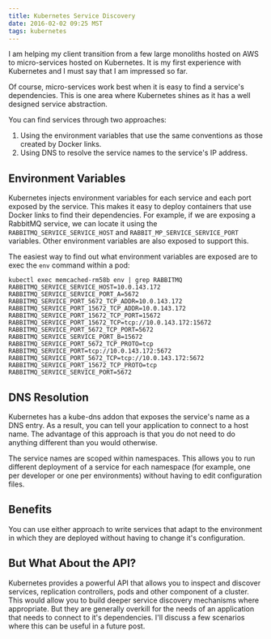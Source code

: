 ```yaml
---
title: Kubernetes Service Discovery
date: 2016-02-02 09:25 MST
tags: kubernetes
---
```


I am helping my client transition from a few large monoliths hosted on
AWS to micro-services hosted on Kubernetes. It is my first experience
with Kubernetes and I must say that I am impressed so far.

Of course, micro-services work best when it is easy to find a service's
dependencies. This is one area where Kubernetes shines as it has a well
designed service abstraction.

You can find services through two approaches:

1. Using the environment variables that use the same conventions as
those created by Docker links.
1. Using DNS to resolve the service names to the service's IP address.

## Environment Variables

Kubernetes injects environment variables for each service and each port
exposed by the service. This makes it easy to deploy containers that use
Docker links to find their dependencies. For example, if we are exposing
a RabbitMQ service, we can locate it using the
`RABBITMQ_SERVICE_SERVICE_HOST` and `RABBIT_MP_SERVICE_SERVICE_PORT`
variables. Other environment variables are also exposed to support this.

The easiest way to find out what environment variables are exposed are
to exec the `env` command within a pod:

```shell
kubectl exec memcached-rm58b env | grep RABBITMQ
RABBITMQ_SERVICE_SERVICE_HOST=10.0.143.172
RABBITMQ_SERVICE_SERVICE_PORT_A=5672
RABBITMQ_SERVICE_PORT_5672_TCP_ADDR=10.0.143.172
RABBITMQ_SERVICE_PORT_15672_TCP_ADDR=10.0.143.172
RABBITMQ_SERVICE_PORT_15672_TCP_PORT=15672
RABBITMQ_SERVICE_PORT_15672_TCP=tcp://10.0.143.172:15672
RABBITMQ_SERVICE_PORT_5672_TCP_PORT=5672
RABBITMQ_SERVICE_SERVICE_PORT_B=15672
RABBITMQ_SERVICE_PORT_5672_TCP_PROTO=tcp
RABBITMQ_SERVICE_PORT=tcp://10.0.143.172:5672
RABBITMQ_SERVICE_PORT_5672_TCP=tcp://10.0.143.172:5672
RABBITMQ_SERVICE_PORT_15672_TCP_PROTO=tcp
RABBITMQ_SERVICE_SERVICE_PORT=5672
```

## DNS Resolution

Kubernetes has a kube-dns addon that exposes the service's name as a DNS
entry. As a result, you can tell your application to connect to a host
name. The advantage of this approach is that you do not need to do
anything different than you would otherwise.

The service names are scoped within namespaces. This allows you to run
different deployment of a service for each namespace (for example, one
per developer or one per environments) without having to edit
configuration files.

## Benefits

You can use either approach to write services that adapt to the
environment in which they are deployed without having to change it's
configuration.

## But What About the API?

Kubernetes provides a powerful API that allows you to inspect and
discover services, replication controllers, pods and other component of
a cluster. This would allow you to build deeper service discovery
mechanisms where appropriate. But they are generally overkill for the
needs of an application that needs to connect to it's dependencies. I'll
discuss a few scenarios where this can be useful in a future post.

